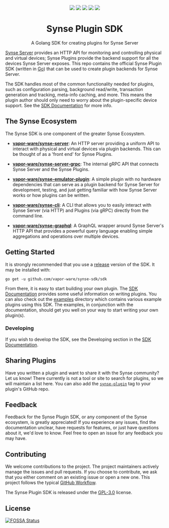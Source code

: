 <p align="center">
    <a href="https://build.vio.sh/blue/organizations/jenkins/vapor-ware%2Fsynse-sdk/activity"><img src="https://build.vio.sh/buildStatus/icon?job=vapor-ware/synse-sdk/master" /></a>
    <a href="https://codecov.io/gh/vapor-ware/synse-sdk"><img src="https://codecov.io/gh/vapor-ware/synse-sdk/branch/master/graph/badge.svg?token=K9qxpN6AE2" /></a>
<a href="https://app.fossa.io/projects/git%2Bgithub.com%2Fvapor-ware%2Fsynse-sdk?ref=badge_shield" alt="FOSSA Status"><img src="https://app.fossa.io/api/projects/git%2Bgithub.com%2Fvapor-ware%2Fsynse-sdk.svg?type=shield"/></a>
    <a href="https://godoc.org/github.com/vapor-ware/synse-sdk/sdk"><img src="https://godoc.org/github.com/vapor-ware/synse-sdk/sdk?status.svg"></a>
    <a href="https://goreportcard.com/report/github.com/vapor-ware/synse-sdk"><img src="https://goreportcard.com/badge/github.com/vapor-ware/synse-sdk"></a>

<h1 align="center">Synse Plugin SDK</h1>
</p>

<p align="center">A Golang SDK for creating plugins for Synse Server</p>


[Synse Server][synse-server] provides an HTTP API for monitoring and controlling physical
and virtual devices; Synse Plugins provide the backend support for all the devices Synse
Server exposes. This repo contains the official Synse Plugin SDK (written in [Go][go-install])
that can be used to create plugin backends for Synse Server.

The SDK handles most of the common functionality needed for plugins, such as configuration
parsing, background read/write, transaction generation and tracking, meta-info caching, and more.
This means the plugin author should only need to worry about the plugin-specific device support.
See the [SDK Documentation][sdk-docs] for more info.


## The Synse Ecosystem
The Synse SDK is one component of the greater Synse Ecosystem.

- [**vapor-ware/synse-server**][synse-server]: An HTTP server providing a uniform API to interact
  with physical and virtual devices via plugin backends. This can be thought of as a 'front end'
  for Synse Plugins.

- [**vapor-ware/synse-server-grpc**][synse-grpc]: The internal gRPC API that connects Synse
  Server and the Synse Plugins.

- [**vapor-ware/synse-emulator-plugin**][synse-emulator]: A simple plugin with no hardware
  dependencies that can serve as a plugin backend for Synse Server for development,
  testing, and just getting familiar with how Synse Server works or how plugins can be
  written.

- [**vapor-ware/synse-cli**][synse-cli]: A CLI that allows you to easily interact with
  Synse Server (via HTTP) and Plugins (via gRPC) directly from the command line.

- [**vapor-ware/synse-graphql**][synse-graphql]: A GraphQL wrapper around Synse Server's
  HTTP API that provides a powerful query language enabling simple aggregations and
  operations over multiple devices.


## Getting Started
It is strongly recommended that you use a [release][releases] version of the SDK. It may be
installed with:

```
go get -u github.com/vapor-ware/synse-sdk/sdk
```

From there, it is easy to start building your own plugin. The [SDK Documentation][sdk-docs]
provides some useful information on writing plugins. You can also check out the [examples](examples)
directory which contains various example plugins using this SDK. The examples, in conjunction
with the documentation, should get you well on your way to start writing your own plugin(s).


### Developing
If you wish to develop the SDK, see the Developing section in the [SDK Documentation][sdk-docs].


## Sharing Plugins
Have you written a plugin and want to share it with the Synse community? Let us know!
There currently is not a tool or site to search for plugins, so we will maintain a list
here. You can also add the [`synse-plugin`][synse-plugin-tag] tag to your plugin's GitHub repo.

## Feedback
Feedback for the Synse Plugin SDK, or any component of the Synse ecosystem, is greatly appreciated!
If you experience any issues, find the documentation unclear, have requests for features,
or just have questions about it, we'd love to know. Feel free to open an issue for any
feedback you may have.

## Contributing
We welcome contributions to the project. The project maintainers actively manage the issues
and pull requests. If you choose to contribute, we ask that you either comment on an existing
issue or open a new one. This project follows the typical [GitHub Workflow][gh-workflow].

The Synse Plugin SDK is released under the [GPL-3.0](LICENSE) license.


[go-install]: https://golang.org/doc/install
[releases]: https://github.com/vapor-ware/synse-sdk/releases
[sdk-docs]: https://synse.readthedocs.io/en/latest/sdk/intro/
[synse-server]: https://github.com/vapor-ware/synse-server
[synse-cli]: https://github.com/vapor-ware/synse-cli
[synse-emulator]: https://github.com/vapor-ware/synse-emulator-plugin
[synse-graphql]: https://github.com/vapor-ware/synse-graphql
[synse-grpc]: https://github.com/vapor-ware/synse-server-grpc
[gh-workflow]: https://guides.github.com/introduction/flow/
[synse-plugin-tag]: https://github.com/topics/synse-plugin

## License
[![FOSSA Status](https://app.fossa.io/api/projects/git%2Bgithub.com%2Fvapor-ware%2Fsynse-sdk.svg?type=large)](https://app.fossa.io/projects/git%2Bgithub.com%2Fvapor-ware%2Fsynse-sdk?ref=badge_large)